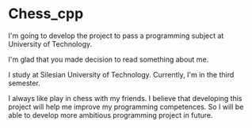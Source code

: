 # Chess_cpp
I'm going to develop the project to pass a programming subject at University of Technology.

I'm glad that you made decision to read something about me.

I study at Silesian University of Technology. 
Currently, I'm in the third semester.

I always like play in chess with my friends. 
I believe that developing this project will help me improve my programming competences.
So I will be able to develop more ambitious programming project in future.